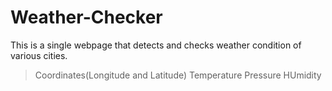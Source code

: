 # Weather-Checker
This is a single webpage that detects and checks weather condition of various cities.
> Coordinates(Longitude and Latitude)
> Temperature
> Pressure
> HUmidity
